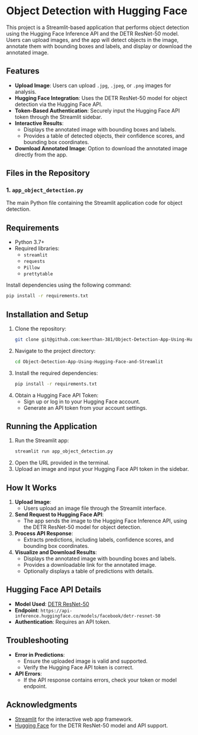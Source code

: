 # Object Detection with Hugging Face

This project is a Streamlit-based application that performs object detection using the Hugging Face Inference API and the DETR ResNet-50 model. Users can upload images, and the app will detect objects in the image, annotate them with bounding boxes and labels, and display or download the annotated image.

## Features

- **Upload Image**: Users can upload `.jpg`, `.jpeg`, or `.png` images for analysis.
- **Hugging Face Integration**: Uses the DETR ResNet-50 model for object detection via the Hugging Face API.
- **Token-Based Authentication**: Securely input the Hugging Face API token through the Streamlit sidebar.
- **Interactive Results**:
  - Displays the annotated image with bounding boxes and labels.
  - Provides a table of detected objects, their confidence scores, and bounding box coordinates.
- **Download Annotated Image**: Option to download the annotated image directly from the app.

## Files in the Repository

### 1. `app_object_detection.py`
The main Python file containing the Streamlit application code for object detection.

## Requirements

- Python 3.7+
- Required libraries:
  - `streamlit`
  - `requests`
  - `Pillow`
  - `prettytable`

Install dependencies using the following command:

```bash
pip install -r requirements.txt
```

## Installation and Setup

1. Clone the repository:
   ```bash
   git clone git@github.com:keerthan-381/Object-Detection-App-Using-Hugging-Face-and-Streamlit.git
   ```
2. Navigate to the project directory:
   ```bash
   cd Object-Detection-App-Using-Hugging-Face-and-Streamlit
   ```
3. Install the required dependencies:
   ```bash
   pip install -r requirements.txt
   ```
4. Obtain a Hugging Face API Token:
   - Sign up or log in to your Hugging Face account.
   - Generate an API token from your account settings.

## Running the Application

1. Run the Streamlit app:
   ```bash
   streamlit run app_object_detection.py
   ```
2. Open the URL provided in the terminal.
3. Upload an image and input your Hugging Face API token in the sidebar.

## How It Works

1. **Upload Image**:
   - Users upload an image file through the Streamlit interface.
2. **Send Request to Hugging Face API**:
   - The app sends the image to the Hugging Face Inference API, using the DETR ResNet-50 model for object detection.
3. **Process API Response**:
   - Extracts predictions, including labels, confidence scores, and bounding box coordinates.
4. **Visualize and Download Results**:
   - Displays the annotated image with bounding boxes and labels.
   - Provides a downloadable link for the annotated image.
   - Optionally displays a table of predictions with details.

## Hugging Face API Details

- **Model Used**: [DETR ResNet-50](https://huggingface.co/facebook/detr-resnet-50)
- **Endpoint**: `https://api-inference.huggingface.co/models/facebook/detr-resnet-50`
- **Authentication**: Requires an API token.

## Troubleshooting

- **Error in Predictions**:
  - Ensure the uploaded image is valid and supported.
  - Verify the Hugging Face API token is correct.
- **API Errors**:
  - If the API response contains errors, check your token or model endpoint.

## Acknowledgments

- [Streamlit](https://streamlit.io/) for the interactive web app framework.
- [Hugging Face](https://huggingface.co/) for the DETR ResNet-50 model and API support.

